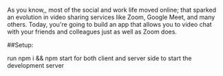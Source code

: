 ﻿As you know,, most of the social and work life moved online; that sparked an evolution in video sharing services like Zoom, Google Meet, and many others. Today, you're going to build an app that allows you to video chat with your friends and colleagues just as well as Zoom does.
 
##Setup:

run npm i && npm start for both client and server side to start the development server
